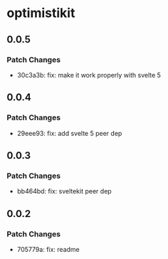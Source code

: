 # optimistikit

## 0.0.5

### Patch Changes

- 30c3a3b: fix: make it work properly with svelte 5

## 0.0.4

### Patch Changes

- 29eee93: fix: add svelte 5 peer dep

## 0.0.3

### Patch Changes

- bb464bd: fix: sveltekit peer dep

## 0.0.2

### Patch Changes

- 705779a: fix: readme
